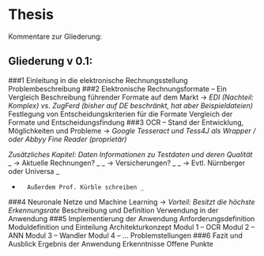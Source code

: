 # Thesis
Kommentare zur Gliederung:

## Gliederung v 0.1:

###1 Einleitung in die elektronische Rechnungsstellung
	Problembeschreibung
###2 Elektronische Rechnungsformate – Ein Vergleich
	Beschreibung führender Formate auf dem Markt		-> _EDI (Nachteil: Komplex) vs. ZugFerd (bisher auf DE beschränkt, hat aber Beispieldateien)_
	Festlegung von Entscheidungskriterien für die Formate
	Vergleich der Formate und Entscheidungsfindung
###3 OCR – Stand der Entwicklung, Möglichkeiten und Probleme	-> _Google Tesseract und Tess4J als Wrapper / oder Abbyy Fine Reader (proprietär)_

_Zusätzliches Kapitel: Daten_
_Informationen zu Testdaten und deren Qualität_
_ -> Aktuelle Rechnungen? _
_ -> Versicherungen? _
_     -> Evtl. Nürnberger oder Universa _
-		Außerdem Prof. Kürble schreiben _

###4 Neuronale Netze und Machine Learning	->	_Vorteil: Besitzt die höchste Erkennungsrate_
	Beschreibung und Definition
	Verwendung in der Anwendung
###5 Implementierung der Anwendung
	Anforderungsdefinition
	Moduldefinition und Einteilung
	Architekturkonzept
	Modul 1 – OCR
	Modul 2 – ANN
	Modul 3 – Wandler
	Modul 4 – …
	Problemstellungen
###6 Fazit und Ausblick
	Ergebnis der Anwendung
	Erkenntnisse
	Offene Punkte
